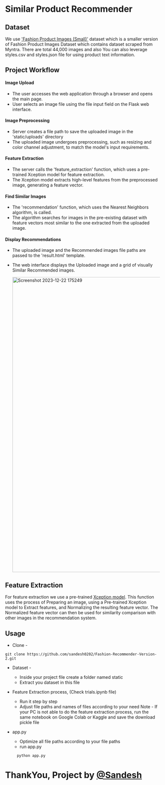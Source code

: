 # Similar Product Recommender


## Dataset 
We use ['Fashion Product Images (Small)'](https://www.kaggle.com/datasets/paramaggarwal/fashion-product-images-small/data) dataset which is a smaller version of Fashion Product Images Dataset which contains dataset scraped from Myntra. There are total 44,000 images and also You can also leverage styles.csv and styles.json file for using product text information.

## Project Workflow
#### Image Upload
- The user accesses the web application through a browser and opens the main page.
- User selects an image file using the file input field on the Flask web interface.

#### Image Preprocessing
- Server creates a file path to save the uploaded image in the 'static/uploads' directory
- The uploaded image undergoes preprocessing, such as resizing and color channel adjustment, to match the model's input requirements.

#### Feature Extraction
- The server calls the 'feature_extraction' function, which uses a pre-trained Xception model for feature extraction.
- The Xception model extracts high-level features from the preprocessed image, generating a feature vector.
  
#### Find Similar Images
- The 'recommendation' function, which uses the Nearest Neighbors algorithm, is called.
- The algorithm searches for images in the pre-existing dataset with feature vectors most similar to the one extracted from the uploaded image.
  
#### Display Recommendations
- The uploaded image and the Recommended images file paths are passed to the 'result.html' template.
- The web interface displays the Uploaded image and a grid of visually Similar Recommended images.
  
  <img width="960" alt="Screenshot 2023-12-22 175249" src="https://github.com/sandesh0202/Fashion-Recommender-Version-2/assets/74035326/778ed2cd-3721-487b-b4a6-d880e48bf054">

## Feature Extraction 
For feature extraction we use a pre-trained [Xception model](https://www.tensorflow.org/api_docs/python/tf/keras/applications/xception/Xception). This function uses the process of Preparing an image, using a Pre-trained Xception model to Extract features, and Normalizing the resulting feature vector. The Normalized feature vector can then be used for similarity comparison with other images in the recommendation system.

## Usage 
- Clone - 
```
git clone https://github.com/sandesh0202/Fashion-Recommender-Version-2.git 
```
- Dataset -
  - Inside your project file create a folder named static
  - Extract you dataset in this file
    
- Feature Extraction process, (Check trials.ipynb file)
  - Run it step by step
  - Adjust file paths and names of files according to your need
  Note - If your PC is not able to do the feature extraction process, run the same notebook on Google Colab or Kaggle and save the download pickle file

- app.py
  - Optimize all file paths according to your file paths
  - run app.py
  ```
    python app.py
  ```

# ThankYou, Project by [@Sandesh](https://github.com/sandesh0202)
 
